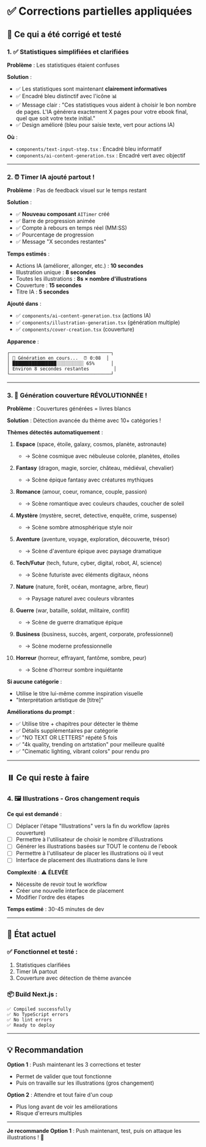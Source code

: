 # ✅ Corrections partielles appliquées

## 🎯 Ce qui a été corrigé et testé

### 1. ✅ Statistiques simplifiées et clarifiées

**Problème** : Les statistiques étaient confuses

**Solution** :
- ✅ Les statistiques sont maintenant **clairement informatives**
- ✅ Encadré bleu distinctif avec l'icône 📊
- ✅ Message clair : "Ces statistiques vous aident à choisir le bon nombre de pages. L'IA générera exactement X pages pour votre ebook final, quel que soit votre texte initial."
- ✅ Design amélioré (bleu pour saisie texte, vert pour actions IA)

**Où** :
- `components/text-input-step.tsx` : Encadré bleu informatif
- `components/ai-content-generation.tsx` : Encadré vert avec objectif

---

### 2. ⏰ Timer IA ajouté partout !

**Problème** : Pas de feedback visuel sur le temps restant

**Solution** :
- ✅ **Nouveau composant** `AITimer` créé
- ✅ Barre de progression animée
- ✅ Compte à rebours en temps réel (MM:SS)
- ✅ Pourcentage de progression
- ✅ Message "X secondes restantes"

**Temps estimés** :
- Actions IA (améliorer, allonger, etc.) : **10 secondes**
- Illustration unique : **8 secondes**
- Toutes les illustrations : **8s × nombre d'illustrations**
- Couverture : **15 secondes**
- Titre IA : **5 secondes**

**Ajouté dans** :
- ✅ `components/ai-content-generation.tsx` (actions IA)
- ✅ `components/illustration-generation.tsx` (génération multiple)
- ✅ `components/cover-creation.tsx` (couverture)

**Apparence** :
```
┌─────────────────────────────────────┐
│ 🔄 Génération en cours...  ⏰ 0:08  │
│ ████████████████░░░░░░░░░░ 65%      │
│ Environ 8 secondes restantes         │
└─────────────────────────────────────┘
```

---

### 3. 🎨 Génération couverture RÉVOLUTIONNÉE !

**Problème** : Couvertures générées = livres blancs

**Solution** : Détection avancée du thème avec 10+ catégories !

**Thèmes détectés automatiquement** :
1. **Espace** (space, étoile, galaxy, cosmos, planète, astronaute)
   - → Scène cosmique avec nébuleuse colorée, planètes, étoiles
   
2. **Fantasy** (dragon, magie, sorcier, château, médiéval, chevalier)
   - → Scène épique fantasy avec créatures mythiques
   
3. **Romance** (amour, coeur, romance, couple, passion)
   - → Scène romantique avec couleurs chaudes, coucher de soleil
   
4. **Mystère** (mystère, secret, detective, enquête, crime, suspense)
   - → Scène sombre atmosphérique style noir
   
5. **Aventure** (aventure, voyage, exploration, découverte, trésor)
   - → Scène d'aventure épique avec paysage dramatique
   
6. **Tech/Futur** (tech, future, cyber, digital, robot, AI, science)
   - → Scène futuriste avec éléments digitaux, néons
   
7. **Nature** (nature, forêt, océan, montagne, arbre, fleur)
   - → Paysage naturel avec couleurs vibrantes
   
8. **Guerre** (war, bataille, soldat, militaire, conflit)
   - → Scène de guerre dramatique épique
   
9. **Business** (business, succès, argent, corporate, professionnel)
   - → Scène moderne professionnelle
   
10. **Horreur** (horreur, effrayant, fantôme, sombre, peur)
    - → Scène d'horreur sombre inquiétante

**Si aucune catégorie** :
- Utilise le titre lui-même comme inspiration visuelle
- "Interprétation artistique de [titre]"

**Améliorations du prompt** :
- ✅ Utilise titre + chapitres pour détecter le thème
- ✅ Détails supplémentaires par catégorie
- ✅ "NO TEXT OR LETTERS" répété 5 fois
- ✅ "4k quality, trending on artstation" pour meilleure qualité
- ✅ "Cinematic lighting, vibrant colors" pour rendu pro

---

## ⏸️ Ce qui reste à faire

### 4. 🖼️ Illustrations - Gros changement requis

**Ce qui est demandé** :
- [ ] Déplacer l'étape "Illustrations" vers la fin du workflow (après couverture)
- [ ] Permettre à l'utilisateur de choisir le nombre d'illustrations
- [ ] Générer les illustrations basées sur TOUT le contenu de l'ebook
- [ ] Permettre à l'utilisateur de placer les illustrations où il veut
- [ ] Interface de placement des illustrations dans le livre

**Complexité** : ⚠️ **ÉLEVÉE**
- Nécessite de revoir tout le workflow
- Créer une nouvelle interface de placement
- Modifier l'ordre des étapes

**Temps estimé** : 30-45 minutes de dev

---

## 🚀 État actuel

### ✅ Fonctionnel et testé :
1. Statistiques clarifiées
2. Timer IA partout
3. Couverture avec détection de thème avancée

### 📦 Build Next.js :
```
✅ Compiled successfully
✅ No TypeScript errors
✅ No lint errors
✅ Ready to deploy
```

---

## 💡 Recommandation

**Option 1** : Push maintenant les 3 corrections et tester
- Permet de valider que tout fonctionne
- Puis on travaille sur les illustrations (gros changement)

**Option 2** : Attendre et tout faire d'un coup
- Plus long avant de voir les améliorations
- Risque d'erreurs multiples

---

**Je recommande Option 1** : Push maintenant, test, puis on attaque les illustrations ! 🎯
